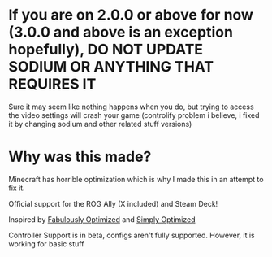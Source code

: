 # If you are on 2.0.0 or above for now (3.0.0 and above is an exception hopefully), DO NOT UPDATE SODIUM OR ANYTHING THAT REQUIRES IT
Sure it may seem like nothing happens when you do, but trying to access the video settings will crash your game (controlify problem i believe, i fixed it by changing sodium and other related stuff versions)

# Why was this made?
Minecraft has horrible optimization which is why I made this in an attempt to fix it.

Official support for the ROG Ally (X included) and Steam Deck!

Inspired by [Fabulously Optimized](https://modrinth.com/modpack/fabulously-optimized) and [Simply Optimized](https://modrinth.com/modpack/sop)

Controller Support is in beta, configs aren't fully supported. However, it is working for basic stuff
